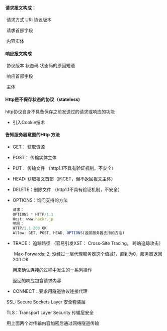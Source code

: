 #### 请求报文构成： 

​	请求方式 URI 协议版本 

​	请求首部字段

​	内容实体

#### 响应报文构成

​	协议版本 状态码 状态码的原因短语 

​	响应首部字段

​	主体

#### Http是不保存状态的协议（stateless)

http协议自身不具备保存之前发送过的请求或响应的功能

- 引入Cookie技术

#### 告知服务器意图的Http 方法

- GET： 获取资源

- POST： 传输实体主体

- PUT： 传输文件 （http1.1不具有验证机制，不安全）

- HEAD: 获取报文首部（同GET，但不返回报文主体）

- DELETE：删除文件 （http1.1不具有验证机制，不安全）

- OPTIONS：询问支持的方法

  ```javascript
  请求： 
  OPTIONS * HTTP/1.1
  Host: www.hackr.jp
  响应：
  HTTP/1.1 200 OK
  Allow: GET, POST, HEAD, OPTIONS(返回服务器支持的方法)
  ```

- TRACE： 追踪路径 （容易引发XST： Cross-Site Tracing， 跨站追踪攻击）

  ​	Max-Forwards: 2; 没经过一层代理服务器这个值减1，直到为0，服务器返回200 OK

    用来确认连接的过程中发生的一系列操作

  返回的响应包含请求内容

- CONNECT：要求用隧道协议连接代理

​      SSL: Secure Sockets Layer 安全套装层

​     TLS：Transport Layer Security 传输层安全

​	用上面两个对传输内容加密后通过网络隧道传输



